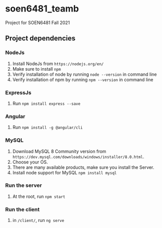 # soen6481_teamb
Project for SOEN6481 Fall 2021

## Project dependencies

### NodeJs

1. Install NodeJs from `https://nodejs.org/en/`
1. Make sure to install `npm`
1. Verify installation of node by running `node --version` in command line
1. Verify installation of npm by running `npm --version` in command line

### ExpressJs

1. Run `npm install express --save`

### Angular

1. Run `npm install -g @angular/cli`

### MySQL

1. Download MySQL 8 Community version from `https://dev.mysql.com/downloads/windows/installer/8.0.html`. 
1. Choose your OS.
1. There are many available products, make sure you install the Server.
1. Install node support for MySQL `npm install mysql`

### Run the server
1. At the root, run `npm start`

### Run the client
1. in `/client/`, run `ng serve`
